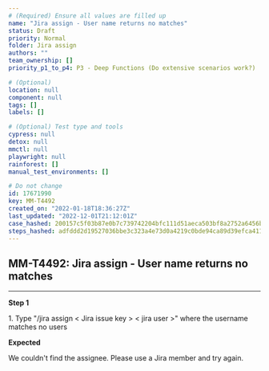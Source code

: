```yaml
---
# (Required) Ensure all values are filled up
name: "Jira assign - User name returns no matches"
status: Draft
priority: Normal
folder: Jira assign
authors: ""
team_ownership: []
priority_p1_to_p4: P3 - Deep Functions (Do extensive scenarios work?)

# (Optional)
location: null
component: null
tags: []
labels: []

# (Optional) Test type and tools
cypress: null
detox: null
mmctl: null
playwright: null
rainforest: []
manual_test_environments: []

# Do not change
id: 17671990
key: MM-T4492
created_on: "2022-01-18T18:36:27Z"
last_updated: "2022-12-01T21:12:01Z"
case_hashed: 200157c5f03b87e0b7c739742204bfc111d51aeca503bf8a2752a6456be41e4d684e5e8b64513480f47d3123583ba23f
steps_hashed: adfddd2d19527036bbe3c323a4e73d0a4219c0bde94ca89d39efca41146d6b69a141d977959e3606ffd08f858ecd0f99
---
```


<!-- (Auto-generated) Based on frontmatter's "key" and "name" -->

## MM-T4492: Jira assign - User name returns no matches

---

**Step 1**

1\. Type "/jira assign < Jira issue key > < jira user >" where the username matches no users

**Expected**

We couldn't find the assignee. Please use a Jira member and try again.
